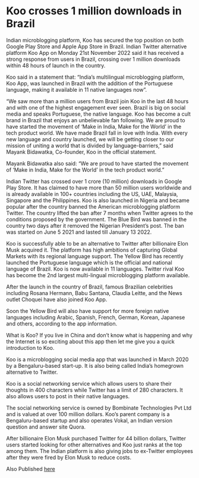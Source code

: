 # Koo crosses 1 million downloads in Brazil

Indian microblogging platform, Koo has secured the top position on both Google Play Store and Apple App Store in Brazil. Indian Twitter alternative platform Koo App on Monday 21st November 2022 said it has received a strong response from users in Brazil, crossing over 1 million downloads within 48 hours of launch in the country.

Koo said in a statement that: “India’s multilingual microblogging platform, Koo App, was launched in Brazil with the addition of the Portuguese language, making it available in 11 native languages now”.

“We saw more than a million users from Brazil join Koo in the last 48 hours and with one of the highest engagement ever seen. Brazil is big on social media and speaks Portuguese, the native language. Koo has become a cult brand in Brazil that enjoys an unbelievable fan following. We are proud to have started the movement of ‘Make in India, Make for the World’ in the tech product world. We have made Brazil fall in love with India. With every new language and country launched, we will be getting closer to our mission of uniting a world that is divided by language-barriers,” said Mayank Bidawatka, Co-founder, Koo in the official statement.

Mayank Bidawatka also said: “We are proud to have started the movement of ‘Make in India, Make for the World’ in the tech product world.”

Indian Twitter has crossed over 1 crore (10 million) downloads in Google Play Store. It has claimed to have more than 50 million users worldwide and is already available in 100+ countries including the US, UAE, Malaysia, Singapore and the Philippines. Koo is also launched in Nigeria and became popular after the country banned the American microblogging platform Twitter. The country lifted the ban after 7 months when Twitter agrees to the conditions proposed by the government. The Blue Bird was banned in the country two days after it removed the Nigerian President’s post. The ban was started on June 5 2021 and lasted till January 13 2022.

Koo is successfully able to be an alternative to Twitter after billionaire Elon Musk acquired it. The platform has high ambitions of capturing Global Markets with its regional language support. The Yellow Bird has recently launched the Portuguese language which is the official and national language of Brazil. Koo is now available in 11 languages. Twitter rival Koo has become the 2nd largest multi-lingual microblogging platform available.

After the launch in the country of Brazil, famous Brazilian celebrities including Rosana Hermann, Babu Santana, Claudia Leitte, and the News outlet Choquei have also joined Koo App.

Soon the Yellow Bird will also have support for more foreign native languages including Arabic, Spanish, French, German, Korean, Japanese and others, according to the app information.

What is Koo?
If you live in China and don’t know what is happening and why the Internet is so exciting about this app then let me give you a quick introduction to Koo.

Koo is a microblogging social media app that was launched in March 2020 by a Bengaluru-based start-up. It is also being called India’s homegrown alternative to Twitter.

Koo is a social networking service which allows users to share their thoughts in 400 characters while Twitter has a limit of 280 characters. It also allows users to post in their native languages.

The social networking service is owned by Bombinate Technologies Pvt Ltd and is valued at over 100 million dollars. Koo’s parent company is a Bengaluru-based startup and also operates Vokal, an Indian version question and answer site Quora.

After billionaire Elon Musk purchased Twitter for 44 billion dollars, Twitter users started looking for other alternatives and Koo just ranks at the top among them. The Indian platform is also giving jobs to ex-Twitter employees after they were fired by Elon Musk to reduce costs.

Also Published [here](https://mayankvikash.in/posts/Koo-crossed-1-million-downloads-in-Brazil-within-2-days-of-launch/)